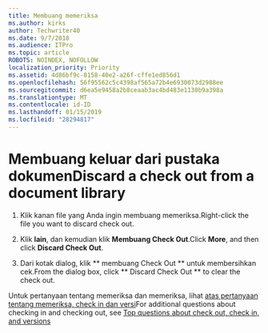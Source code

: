 ```yaml
---
title: Membuang memeriksa
ms.author: kirks
author: Techwriter40
ms.date: 9/7/2018
ms.audience: ITPro
ms.topic: article
ROBOTS: NOINDEX, NOFOLLOW
localization_priority: Priority
ms.assetid: 4d86bf9c-8158-40e2-a26f-cffe1ed856d1
ms.openlocfilehash: 56f95562c5c4398af565a72b4e6930073d2988ee
ms.sourcegitcommit: d6ea5e9458a2b8ceaab3ac4bd483e1130b9a398a
ms.translationtype: MT
ms.contentlocale: id-ID
ms.lasthandoff: 01/15/2019
ms.locfileid: "28294817"
---
```

# <a name="discard-a-check-out-from-a-document-library"></a><span data-ttu-id="1e20b-102">Membuang keluar dari pustaka dokumen</span><span class="sxs-lookup"><span data-stu-id="1e20b-102">Discard a check out from a document library</span></span>

1. <span data-ttu-id="1e20b-103">Klik kanan file yang Anda ingin membuang memeriksa.</span><span class="sxs-lookup"><span data-stu-id="1e20b-103">Right-click the file you want to discard check out.</span></span>
    
2. <span data-ttu-id="1e20b-104">Klik **lain**, dan kemudian klik **Membuang Check Out**.</span><span class="sxs-lookup"><span data-stu-id="1e20b-104">Click **More**, and then click **Discard Check Out**.</span></span> 
    
3. <span data-ttu-id="1e20b-105">Dari kotak dialog, klik \*\* membuang Check Out \*\* untuk membersihkan cek.</span><span class="sxs-lookup"><span data-stu-id="1e20b-105">From the dialog box, click \*\* Discard Check Out \*\* to clear the check out.</span></span> 
    
<span data-ttu-id="1e20b-106">Untuk pertanyaan tentang memeriksa dan memeriksa, lihat [atas pertanyaan tentang memeriksa, check in dan versi](https://go.microsoft.com/fwlink/?linkid=2018786)</span><span class="sxs-lookup"><span data-stu-id="1e20b-106">For additional questions about checking in and checking out, see [Top questions about check out, check in, and versions](https://go.microsoft.com/fwlink/?linkid=2018786)</span></span>
  

